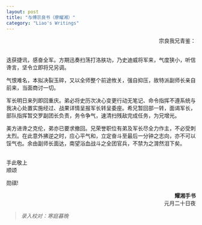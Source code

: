 ```yaml
---
layout: post
title: "与傅宗良书（廖耀湘）"
category: "Liao's Writings"
---
```



<div align="right">
宗良我兄青鉴：
</div>

<br>

迭获捷讯，感奋全军。方期迅奏扫荡打洛肤功，乃史迪威将军来，气度狭小，听信谗言，坚令立即将兄另调。

气恨难名，本拟决裂玉碎，又以全师整个前途攸关，强自抑压，故特派副师长亲自前来，当面商讨一切。

军长明日来列即回重庆。弟必将史历次决心变更行动无笔记、命令指挥不遵系统与我决心处置实施经过、战果详情呈报军长转呈委座。希兄暂回部一转，面谒军长，部队指挥暂交罗副团长负责，务令争气，速清扫残敌完成任务，为兄增光。

美方进谗之克伦，弟亦已要求撤回。兄荣誉职位有弟及军长尽全力作主，不必受刺太烈。在此意外拂逆之时，应心平气和，立定奋斗至最后一分钟之志向，亦不可以馁气也。余由副师长面达，南望浴血战斗之全团官兵，不禁为之潸然泪下矣。

<br>

<div align="left">
手此敬上
<br>
顺颂
<br>
<p align="left">勋祺!</p>
</div>


<div align="right">
<strong>耀湘手书</strong>
<br>
元月二十日夜
</div>

>*录入校对：寒庭暮晚*
